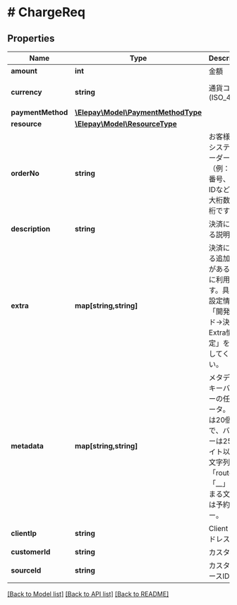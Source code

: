 # # ChargeReq

## Properties

Name | Type | Description | Notes
------------ | ------------- | ------------- | -------------
**amount** | **int** | 金額 | 
**currency** | **string** | 通貨コード (ISO_4217) | [optional] [default to 'JPY']
**paymentMethod** | [**\Elepay\Model\PaymentMethodType**](PaymentMethodType.md) |  | 
**resource** | [**\Elepay\Model\ResourceType**](ResourceType.md) |  | [optional] 
**orderNo** | **string** | お客様側のシステムオーダーNo（例：注文番号、決済IDなど） 最大桁数は50桁です。 | 
**description** | **string** | 決済に関する説明 | [optional] 
**extra** | **map[string,string]** | 決済に関する追加情報がある場合に利用します。具体的設定情報は「開発ガイド-&gt;決済Extra情報設定」を参照してください。 | [optional] 
**metadata** | **map[string,string]** | メタデータ キーバリューの任意データ。 キーは20個まで、バリューは255バイト以内の文字列。 「route」、「__」で始まる文字列は予約キー。 | [optional] 
**clientIp** | **string** | Client IP アドレス | [optional] 
**customerId** | **string** | カスタマID | [optional] 
**sourceId** | **string** | カスタマソースID | [optional] 

[[Back to Model list]](../../README.md#documentation-for-models) [[Back to API list]](../../README.md#documentation-for-api-endpoints) [[Back to README]](../../README.md)


